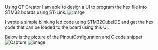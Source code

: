 Using QT Creator I am able to design a UI to program the hex file into STM32 boards using ST-Link.
![image](https://github.com/jthapa7/QtCreatorSTM32Programmer/assets/94808559/5e49419e-05ff-45ec-813a-894e24c479ab)

I wrote a simple blinking led code using STM32CubeIDE and get the hex code that can be loaded to the board using this UI.

Below is the picture of the PinoutConfiguration and C code snippet
![Capture](https://github.com/jthapa7/QtCreatorSTM32Programmer/assets/94808559/447e038a-7d72-4842-9d75-d1c9270e5617)
![image](https://github.com/jthapa7/QtCreatorSTM32Programmer/assets/94808559/435ad133-d0bf-45f0-808e-4be870f1a6b4)

